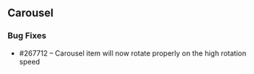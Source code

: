 ## Carousel

### Bug Fixes

* \#267712 – Carousel item will now rotate properly on the high rotation speed